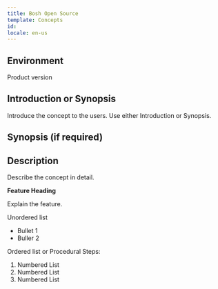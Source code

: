 ```yaml
---
title: Bosh Open Source
template: Concepts
id:
locale: en-us
---
```


## Environment

Product version

## Introduction or Synopsis

Introduce the concept to the users. Use either Introduction or Synopsis.

## Synopsis (if required)


## Description

Describe the concept in detail.

 **Feature Heading**

Explain the feature.

Unordered list

*	Bullet 1
*	Buller 2

Ordered list or Procedural Steps:

1.	Numbered List
2.	Numbered List
3.	Numbered List
 
